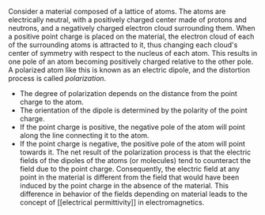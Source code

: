 Consider a material composed of a lattice of atoms. The atoms are electrically
neutral, with a positively charged center made of protons and neutrons, and a
negatively charged electron cloud surrounding them. When a positive point charge
is placed on the material, the electron cloud of each of the surrounding atoms
is attracted to it, thus changing each cloud's center of symmetry with respect
to the nucleus of each atom. This results in one pole of an atom becoming
positively charged relative to the other pole. A polarized atom like this is
known as an electric dipole, and the distortion process is called
*polarization*.
- The degree of polarization depends on the distance from the point charge to the atom.
- The orientation of the dipole is determined by the polarity of the point charge.
- If the point charge is positive, the negative pole of the atom will point along the line connecting it to the atom.
- If the point charge is negative, the positive pole of the atom will point towards it.
The net result of the polarization process is that the electric fields of the dipoles of the atoms (or molecules) tend to counteract the field due to the point charge. Consequently, the electric field at any point in the material is different from the field that would have been induced by the point charge in the absence of the material. This difference in behavior of the fields depending on material leads to the concept of [[electrical permittivity]] in electromagnetics.